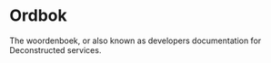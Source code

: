 Ordbok
======

The woordenboek, or also known as developers documentation for Deconstructed services.
